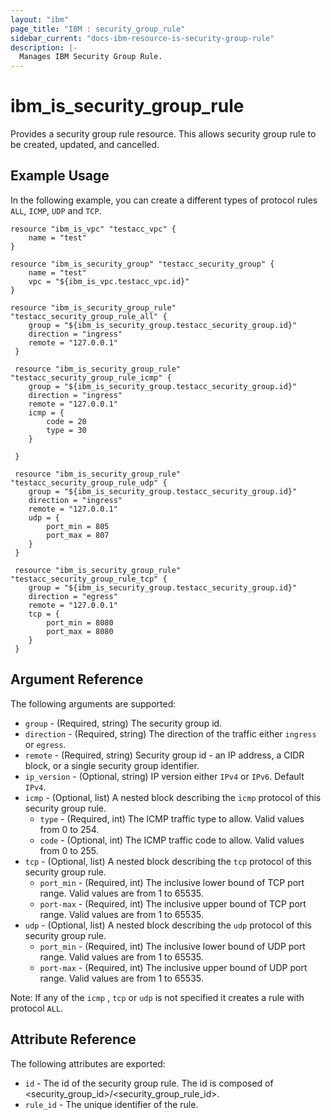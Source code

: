 ```yaml
---
layout: "ibm"
page_title: "IBM : security_group_rule"
sidebar_current: "docs-ibm-resource-is-security-group-rule"
description: |-
  Manages IBM Security Group Rule.
---
```


# ibm\_is_security_group_rule

Provides a security group rule resource. This allows security group rule to be created, updated, and cancelled.


## Example Usage

In the following example, you can create a different types of protocol rules `ALL`, `ICMP`, `UDP` and `TCP`.

```hcl
resource "ibm_is_vpc" "testacc_vpc" {
	name = "test"
}

resource "ibm_is_security_group" "testacc_security_group" {
	name = "test"
	vpc = "${ibm_is_vpc.testacc_vpc.id}"
}

resource "ibm_is_security_group_rule" "testacc_security_group_rule_all" {
	group = "${ibm_is_security_group.testacc_security_group.id}"
	direction = "ingress"
	remote = "127.0.0.1"
 }
 
 resource "ibm_is_security_group_rule" "testacc_security_group_rule_icmp" {
	group = "${ibm_is_security_group.testacc_security_group.id}"
	direction = "ingress"
	remote = "127.0.0.1"
	icmp = {
		code = 20
		type = 30
	}

 }

 resource "ibm_is_security_group_rule" "testacc_security_group_rule_udp" {
	group = "${ibm_is_security_group.testacc_security_group.id}"
	direction = "ingress"
	remote = "127.0.0.1"
	udp = {
		port_min = 805
		port_max = 807
	}
 }

 resource "ibm_is_security_group_rule" "testacc_security_group_rule_tcp" {
	group = "${ibm_is_security_group.testacc_security_group.id}"
	direction = "egress"
	remote = "127.0.0.1"
	tcp = {
		port_min = 8080
		port_max = 8080
	}
 }
```

## Argument Reference

The following arguments are supported:

* `group` - (Required, string) The security group id.
* `direction` - (Required, string)  The direction of the traffic either `ingress` or `egress`.
* `remote` - (Required, string) Security group id - an IP address, a CIDR block, or a single security group identifier.
* `ip_version` - (Optional, string) IP version either `IPv4` or `IPv6`. Default `IPv4`.
* `icmp` - (Optional, list) A nested block describing the `icmp` protocol of this security group rule.
  * `type` - (Required, int) The ICMP traffic type to allow. Valid values from 0 to 254.
  * `code` - (Optional, int) The ICMP traffic code to allow. Valid values from 0 to 255.
* `tcp` - (Optional, list) A nested block describing the `tcp` protocol of this security group rule.
  * `port_min` - (Required, int) The inclusive lower bound of TCP port range. Valid values are from 1 to 65535.
  * `port-max` - (Required, int) The inclusive upper bound of TCP port range. Valid values are from 1 to 65535.
* `udp` - (Optional, list) A nested block describing the `udp` protocol of this security group rule.
  * `port_min` - (Required, int) The inclusive lower bound of UDP port range. Valid values are from 1 to 65535.
  * `port-max` - (Required, int) The inclusive upper bound of UDP port range. Valid values are from 1 to 65535.

Note: If any of the `icmp` , `tcp` or `udp` is not specified it creates a rule with protocol `ALL`. 


## Attribute Reference

The following attributes are exported:

* `id` - The id of the security group rule. The id is composed of \<security_group_id\>/\<security_group_rule_id\>.
* `rule_id` - The unique identifier of the rule.
